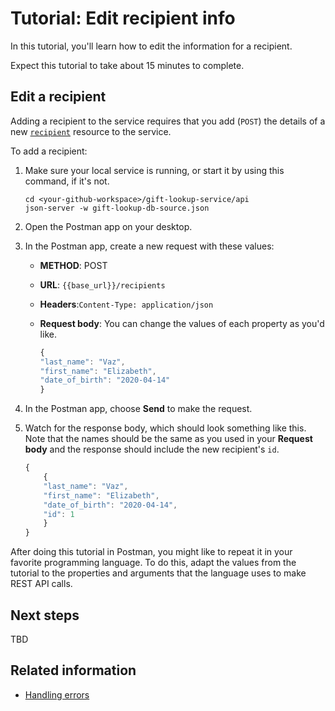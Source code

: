 # Tutorial: Edit recipient info

In this tutorial, you'll learn how to edit the information for a recipient.

Expect this tutorial to take about 15 minutes to complete.

## Edit a recipient

Adding a recipient to the service requires that you add (`POST`) the details of a new [`recipient`](../api/create_recipient) resource to the service.

To add a recipient:

1. Make sure your local service is running, or start it by using this command, if it's not.

    ```shell
    cd <your-github-workspace>/gift-lookup-service/api
    json-server -w gift-lookup-db-source.json
    ```

1. Open the Postman app on your desktop.
1. In the Postman app, create a new request with these values:

    * **METHOD**: POST
    * **URL**: `{{base_url}}/recipients`
    * **Headers**:`Content-Type: application/json`
    * **Request body**:
        You can change the values of each property as you'd like.

        ```js
        {
        "last_name": "Vaz",
        "first_name": "Elizabeth",
        "date_of_birth": "2020-04-14"
        }
        ```

1. In the Postman app, choose **Send** to make the request.
1. Watch for the response body, which should look something like this. Note that the names should be the same as you used in your **Request body** and the response should include the new recipient's `id`.

    ```js
    {
        {
        "last_name": "Vaz",
        "first_name": "Elizabeth",
        "date_of_birth": "2020-04-14",
        "id": 1
        }
    }
    ```

After doing this tutorial in Postman, you might like to repeat it in your favorite programming language. To do this, adapt the values from the tutorial to the properties and arguments that the language uses to make REST API calls.

## Next steps

TBD

## Related information

* [Handling errors](handling_errors.md)
